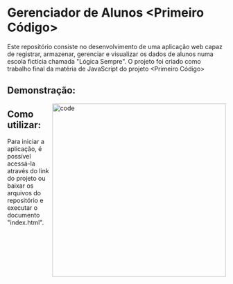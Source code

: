 <!-- Início da seção de boas-vindas -->
<h1>Gerenciador de Alunos &lt;Primeiro Código&gt;</h1>
<p>Este repositório consiste no desenvolvimento de uma aplicação web capaz de registrar, armazenar, gerenciar e visualizar os dados de alunos numa escola fictícia chamada "Lógica Sempre". O projeto foi criado como trabalho final da matéria de JavaScript do projeto &lt;Primeiro Código&gt;</p> 
<!-- Fim da seção de boas-vindas -->

<!-- Início da seção de demonstração -->
<h2>Demonstração: </h2>
<p></p>
<img src="" min-width="400px" max-width="400px" width="400px" align="right" alt="code">
<!-- Fim da seção de demonstração -->

<!-- Início da seção de usos -->
<h2>Como utilizar: </h2>
<p>Para iniciar a aplicação, é possível acessá-la através do link do projeto ou baixar os arquivos do repositório e executar o documento "index.html".</p>
<!-- Fim da seção de usos -->


